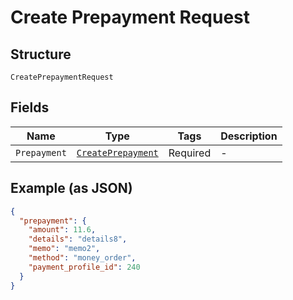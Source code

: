 
# Create Prepayment Request

## Structure

`CreatePrepaymentRequest`

## Fields

| Name | Type | Tags | Description |
|  --- | --- | --- | --- |
| `Prepayment` | [`CreatePrepayment`](../../doc/models/create-prepayment.md) | Required | - |

## Example (as JSON)

```json
{
  "prepayment": {
    "amount": 11.6,
    "details": "details8",
    "memo": "memo2",
    "method": "money_order",
    "payment_profile_id": 240
  }
}
```

